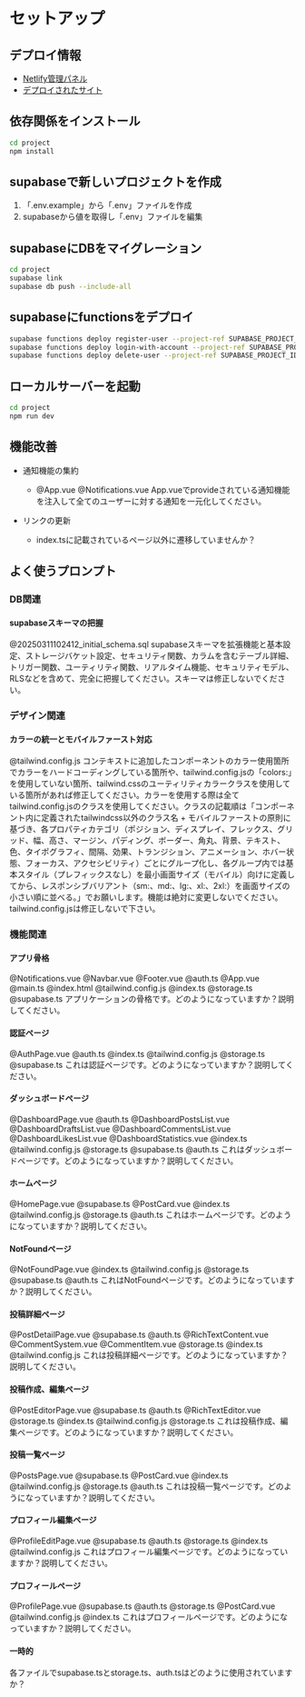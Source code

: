 # セットアップ

## デプロイ情報
- [Netlify管理パネル](https://app.netlify.com/sites/juna-supabase/overview)
- [デプロイされたサイト](https://juna-supabase.netlify.app/)

## 依存関係をインストール
```bash
cd project
npm install
```

## supabaseで新しいプロジェクトを作成
1. 「.env.example」から「.env」ファイルを作成
2. supabaseから値を取得し「.env」ファイルを編集

## supabaseにDBをマイグレーション
```bash
cd project
supabase link
supabase db push --include-all
```

## supabaseにfunctionsをデプロイ
```bash
supabase functions deploy register-user --project-ref SUPABASE_PROJECT_IDの値
supabase functions deploy login-with-account --project-ref SUPABASE_PROJECT_IDの値
supabase functions deploy delete-user --project-ref SUPABASE_PROJECT_IDの値
```

## ローカルサーバーを起動
```bash
cd project
npm run dev
```

## 機能改善

- 通知機能の集約
    - @App.vue @Notifications.vue App.vueでprovideされている通知機能を注入して全てのユーザーに対する通知を一元化してください。

- リンクの更新
    - index.tsに記載されているページ以外に遷移していませんか？

## よく使うプロンプト


### DB関連

#### supabaseスキーマの把握
@20250311102412_initial_schema.sql supabaseスキーマを拡張機能と基本設定、ストレージバケット設定、セキュリティ関数、カラムを含むテーブル詳細、トリガー関数、ユーティリティ関数、リアルタイム機能、セキュリティモデル、RLSなどを含めて、完全に把握してください。スキーマは修正しないでください。


### デザイン関連

#### カラーの統一とモバイルファースト対応
@tailwind.config.js コンテキストに追加したコンポーネントのカラー使用箇所でカラーをハードコーディングしている箇所や、tailwind.config.jsの「colors:」を使用していない箇所、tailwind.cssのユーティリティカラークラスを使用している箇所があれば修正してください。カラーを使用する際は全てtailwind.config.jsのクラスを使用してください。クラスの記載順は「コンポーネント内に定義されたtailwindcss以外のクラス名 + モバイルファーストの原則に基づき、各プロパティカテゴリ（ポジション、ディスプレイ、フレックス、グリッド、幅、高さ、マージン、パディング、ボーダー、角丸、背景、テキスト、色、タイポグラフィ、間隔、効果、トランジション、アニメーション、ホバー状態、フォーカス、アクセシビリティ）ごとにグループ化し、各グループ内では基本スタイル（プレフィックスなし）を最小画面サイズ（モバイル）向けに定義してから、レスポンシブバリアント（sm:、md:、lg:、xl:、2xl:）を画面サイズの小さい順に並べる。」でお願いします。機能は絶対に変更しないでください。tailwind.config.jsは修正しないで下さい。


### 機能関連

#### アプリ骨格
@Notifications.vue @Navbar.vue @Footer.vue @auth.ts @App.vue @main.ts @index.html @tailwind.config.js @index.ts @storage.ts @supabase.ts アプリケーションの骨格です。どのようになっていますか？説明してください。

#### 認証ページ
@AuthPage.vue @auth.ts @index.ts @tailwind.config.js @storage.ts @supabase.ts これは認証ページです。どのようになっていますか？説明してください。

#### ダッシュボードページ
@DashboardPage.vue @auth.ts @DashboardPostsList.vue @DashboardDraftsList.vue @DashboardCommentsList.vue @DashboardLikesList.vue @DashboardStatistics.vue @index.ts @tailwind.config.js @storage.ts @supabase.ts @auth.ts これはダッシュボードページです。どのようになっていますか？説明してください。

#### ホームページ
@HomePage.vue @supabase.ts @PostCard.vue @index.ts  @tailwind.config.js @storage.ts @auth.ts これはホームページです。どのようになっていますか？説明してください。

#### NotFoundページ
@NotFoundPage.vue @index.ts @tailwind.config.js @storage.ts @supabase.ts @auth.ts これはNotFoundページです。どのようになっていますか？説明してください。

#### 投稿詳細ページ
@PostDetailPage.vue @supabase.ts @auth.ts @RichTextContent.vue @CommentSystem.vue @CommentItem.vue @storage.ts @index.ts @tailwind.config.js これは投稿詳細ページです。どのようになっていますか？説明してください。

#### 投稿作成、編集ページ
@PostEditorPage.vue @supabase.ts @auth.ts @RichTextEditor.vue @storage.ts @index.ts @tailwind.config.js @storage.ts これは投稿作成、編集ページです。どのようになっていますか？説明してください。

#### 投稿一覧ページ
@PostsPage.vue @supabase.ts @PostCard.vue @index.ts @tailwind.config.js @storage.ts @auth.ts これは投稿一覧ページです。どのようになっていますか？説明してください。

#### プロフィール編集ページ
@ProfileEditPage.vue @supabase.ts @auth.ts @storage.ts @index.ts @tailwind.config.js これはプロフィール編集ページです。どのようになっていますか？説明してください。

#### プロフィールページ
@ProfilePage.vue @supabase.ts @auth.ts @storage.ts @PostCard.vue @tailwind.config.js @index.ts これはプロフィールページです。どのようになっていますか？説明してください。

#### 一時的
各ファイルでsupabase.tsとstorage.ts、auth.tsはどのように使用されていますか？